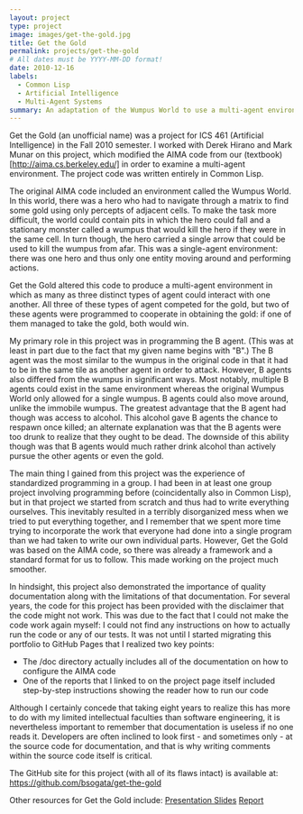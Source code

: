 ```yaml
---
layout: project
type: project
image: images/get-the-gold.jpg
title: Get the Gold
permalink: projects/get-the-gold
# All dates must be YYYY-MM-DD format!
date: 2010-12-16
labels:
  - Common Lisp
  - Artificial Intelligence
  - Multi-Agent Systems
summary: An adaptation of the Wumpus World to use a multi-agent environment.
---
```


Get the Gold (an unofficial name) was a project for ICS 461 (Artificial Intelligence) in the Fall 2010 semester.  I worked with Derek Hirano and Mark Munar on this project, which modified the AIMA code from our (textbook)[http://aima.cs.berkeley.edu/] in order to examine a multi-agent environment.  The project code was written entirely in Common Lisp.

The original AIMA code included an environment called the Wumpus World.  In this world, there was a hero who had to navigate through a matrix to find some gold using only percepts of adjacent cells.  To make the task more difficult, the world could contain pits in which the hero could fall and a stationary monster called a wumpus that would kill the hero if they were in the same cell.  In turn though, the hero carried a single arrow that could be used to kill the wumpus from afar.  This was a single-agent environment: there was one hero and thus only one entity moving around and performing actions.

Get the Gold altered this code to produce a multi-agent environment in which as many as three distinct types of agent could interact with one another.  All three of these types of agent competed for the gold, but two of these agents were programmed to cooperate in obtaining the gold: if one of them managed to take the gold, both would win.

My primary role in this project was in programming the B agent.  (This was at least in part due to the fact that my given name begins with "B".)  The B agent was the most similar to the wumpus in the original code in that it had to be in the same tile as another agent in order to attack.  However, B agents also differed from the wumpus in significant ways.  Most notably, multiple B agents could exist in the same environment whereas the original Wumpus World only allowed for a single wumpus.  B agents could also move around, unlike the immobile wumpus.  The greatest advantage that the B agent had though was access to alcohol.  This alcohol gave B agents the chance to respawn once killed; an alternate explanation was that the B agents were too drunk to realize that they ought to be dead.  The downside of this ability though was that B agents would much rather drink alcohol than actively pursue the other agents or even the gold.

The main thing I gained from this project was the experience of standardized programming in a group.  I had been in at least one group project involving programming before (coincidentally also in Common Lisp), but in that project we started from scratch and thus had to write everything ourselves.  This inevitably resulted in a terribly disorganized mess when we tried to put everything together, and I remember that we spent more time trying to incorporate the work that everyone had done into a single program than we had taken to write our own individual parts.  However, Get the Gold was based on the AIMA code, so there was already a framework and a standard format for us to follow.  This made working on the project much smoother.

In hindsight, this project also demonstrated the importance of quality documentation along with the limitations of that documentation.  For several years, the code for this project has been provided with the disclaimer that the code might not work.  This was due to the fact that I could not make the code work again myself: I could not find any instructions on how to actually run the code or any of our tests.  It was not until I started migrating this portfolio to GitHub Pages that I realized two key points:

* The /doc directory actually includes all of the documentation on how to configure the AIMA code
* One of the reports that I linked to on the project page itself included step-by-step instructions showing the reader how to run our code

Although I certainly concede that taking eight years to realize this has more to do with my limited intellectual faculties than software engineering, it is nevertheless important to remember that documentation is useless if no one reads it.  Developers are often inclined to look first - and sometimes only - at the source code for documentation, and that is why writing comments within the source code itself is critical.

The GitHub site for this project (with all of its flaws intact) is available at:
https://github.com/bsogata/get-the-gold

Other resources for Get the Gold include:
[Presentation Slides](https://bsogata.github.io/projects/GetTheGoldPresentation.pdf)
[Report](https://bsogata.github.io/projects/GetTheGoldReport.pdf)